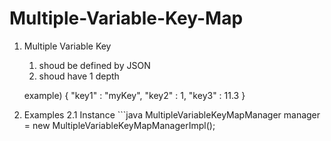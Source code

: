 # Multiple-Variable-Key-Map

1. Multiple Variable Key
    1) shoud be defined by JSON
    2) shoud have 1 depth
    
    example)
    {
        "key1" : "myKey",
        "key2" : 1,
        "key3" : 11.3
    }
    
2. Examples
    2.1 Instance
        ```java
        MultipleVariableKeyMapManager manager = new MultipleVariableKeyMapManagerImpl();

